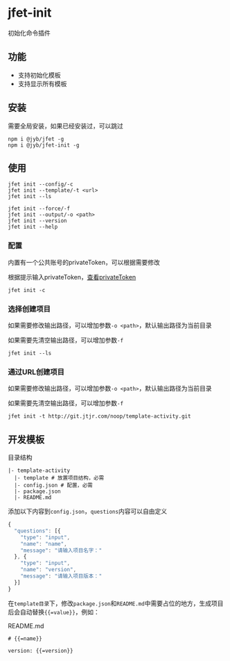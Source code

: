 # jfet-init

初始化命令插件

## 功能

- 支持初始化模板
- 支持显示所有模板

## 安装

需要全局安装，如果已经安装过，可以跳过

```shell
npm i @jyb/jfet -g
npm i @jyb/jfet-init -g
```

## 使用

```shell
jfet init --config/-c
jfet init --template/-t <url>
jfet init --ls

jfet init --force/-f
jfet init --output/-o <path>
jfet init --version
jfet init --help
```

### 配置

内置有一个公共账号的privateToken，可以根据需要修改

根据提示输入privateToken，[查看privateToken](http://git.jtjr.com/profile/account)

```shell
jfet init -c
```

### 选择创建项目

如果需要修改输出路径，可以增加参数`-o <path>`，默认输出路径为当前目录

如果需要先清空输出路径，可以增加参数`-f`

```shell
jfet init --ls
```

### 通过URL创建项目

如果需要修改输出路径，可以增加参数`-o <path>`，默认输出路径为当前目录

如果需要先清空输出路径，可以增加参数`-f`

```shell
jfet init -t http://git.jtjr.com/noop/template-activity.git
```

## 开发模板

目录结构

```text
|- template-activity
  |- template # 放置项目结构，必需
  |- config.json # 配置，必需
  |- package.json
  |- README.md
```

添加以下内容到`config.json`，`questions`内容可以自由定义

```javascript
{
  "questions": [{
    "type": "input",
    "name": "name",
    "message": "请输入项目名字："
  }, {
    "type": "input",
    "name": "version",
    "message": "请输入项目版本："
  }]
}
```

在`template目录`下，修改`package.json`和`README.md`中需要占位的地方，生成项目后会自动替换`{{=value}}`，例如：

README.md

```text
# {{=name}}

version: {{=version}}
```